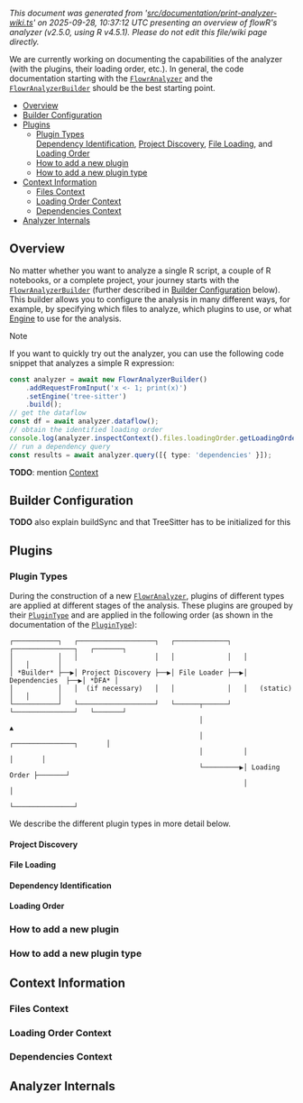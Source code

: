 _This document was generated from '[src/documentation/print-analyzer-wiki.ts](https://github.com/flowr-analysis/flowr/tree/main//src/documentation/print-analyzer-wiki.ts)' on 2025-09-28, 10:37:12 UTC presenting an overview of flowR's analyzer (v2.5.0, using R v4.5.1). Please do not edit this file/wiki page directly._

We are currently working on documenting the capabilities of the analyzer (with the plugins, their loading order, etc.). In general, the code documentation
starting with the <a href="https://github.com/flowr-analysis/flowr/tree/main//src/project/flowr-analyzer.ts#L100"><code><span title="Central class for conducting analyses with FlowR. Use the FlowrAnalyzerBuilder to create a new instance.  If you want the original pattern of creating a pipeline and running all steps, you can still do this with FlowrAnalyzer#runFull .  To inspect the context of the analyzer, use FlowrAnalyzer#inspectContext (if you are a plugin and need to modify it, use FlowrAnalyzer#context instead).">FlowrAnalyzer</span></code></a> and the <a href="https://github.com/flowr-analysis/flowr/tree/main//src/project/flowr-analyzer-builder.ts#L39"><code><span title="Builder for the FlowrAnalyzer , use it to configure all analysis aspects before creating the analyzer instance with .build() or .buildSync() .  You can add new files and folders to analyze using the constructor or the .add() method.">FlowrAnalyzerBuilder</span></code></a> 
should be the best starting point.

- [Overview](#Overview)
- [Builder Configuration](#Builder_Configuration)
- [Plugins](#Plugins)
  - [Plugin Types](#Plugin_Types)  
    [Dependency Identification](#Dependency_Identification), [Project Discovery](#Project_Discovery), [File Loading](#File_Loading), and [Loading Order](#Loading_Order)
  - [How to add a new plugin](#How_to_add_a_new_plugin)  
  - [How to add a new plugin type](#How_to_add_a_new_plugin_type)  
- [Context Information](#Context_Information)
  - [Files Context](#Files_Context)  
  - [Loading Order Context](#Loading_Order_Context)  
  - [Dependencies Context](#Dependencies_Context)  
- [Analyzer Internals](#Analyzer_Internals)



<h2 id="Overview">Overview</h2>

No matter whether you want to analyze a single R script, a couple of R notebooks, or a complete project,
your journey starts with the <a href="https://github.com/flowr-analysis/flowr/tree/main//src/project/flowr-analyzer-builder.ts#L39"><code><span title="Builder for the FlowrAnalyzer , use it to configure all analysis aspects before creating the analyzer instance with .build() or .buildSync() .  You can add new files and folders to analyze using the constructor or the .add() method.">FlowrAnalyzerBuilder</span></code></a> (further described in [Builder Configuration](#builder-configuration) below).
This builder allows you to configure the analysis in many different ways, for example, by specifying which files to analyze, which plugins to use, or
what [Engine](https://github.com/flowr-analysis/flowr/wiki/Engines) to use for the analysis.
 

> [!NOTE]
> If you want to quickly try out the analyzer, you can use the following code snippet that analyzes a simple R expression:
> 	
> 
> ```ts
> const analyzer = await new FlowrAnalyzerBuilder()
>     .addRequestFromInput('x <- 1; print(x)')
>     .setEngine('tree-sitter')
>     .build();
> // get the dataflow
> const df = await analyzer.dataflow();
> // obtain the identified loading order
> console.log(analyzer.inspectContext().files.loadingOrder.getLoadingOrder());
> // run a dependency query
> const results = await analyzer.query([{ type: 'dependencies' }]);
> ```
> 
> 		
 

**TODO**: mention [Context](#Context_Information) 

<h2 id="Builder_Configuration">Builder Configuration</h2>

**TODO** also explain buildSync and that TreeSitter has to be initialized for this 

<h2 id="Plugins">Plugins</h2>

<h3 id="Plugin_Types">Plugin Types</h3>

During the construction of a new <a href="https://github.com/flowr-analysis/flowr/tree/main//src/project/flowr-analyzer.ts#L100"><code><span title="Central class for conducting analyses with FlowR. Use the FlowrAnalyzerBuilder to create a new instance.  If you want the original pattern of creating a pipeline and running all steps, you can still do this with FlowrAnalyzer#runFull .  To inspect the context of the analyzer, use FlowrAnalyzer#inspectContext (if you are a plugin and need to modify it, use FlowrAnalyzer#context instead).">FlowrAnalyzer</span></code></a>, plugins of different types are applied at different stages of the analysis.
These plugins are grouped by their <a href="https://github.com/flowr-analysis/flowr/tree/main//src/project/plugins/flowr-analyzer-plugin.ts#L28"><code><span title="Based on *when* and *what-for* the plugin is applied during the analysis, plugins are categorized into different types.  Consult this diagram for an overview of orders and (implicit or explicit) dependencies:    ┌───────────┐ ┌───────────────────┐ ┌─────────────┐ ┌───────────────┐ ┌───────┐ │ │ │ │ │ │ │ │ │ │ │ *Builder* ├──▶│ Project Discovery ├──▶│ File Loader ├──▶│ Dependencies ├──▶│ *DFA* │ │...">PluginType</span></code></a> and are applied in the following order (as shown in the documentation of the <a href="https://github.com/flowr-analysis/flowr/tree/main//src/project/plugins/flowr-analyzer-plugin.ts#L28"><code><span title="Based on *when* and *what-for* the plugin is applied during the analysis, plugins are categorized into different types.  Consult this diagram for an overview of orders and (implicit or explicit) dependencies:    ┌───────────┐ ┌───────────────────┐ ┌─────────────┐ ┌───────────────┐ ┌───────┐ │ │ │ │ │ │ │ │ │ │ │ *Builder* ├──▶│ Project Discovery ├──▶│ File Loader ├──▶│ Dependencies ├──▶│ *DFA* │ │...">PluginType</span></code></a>):

```text
┌───────────┐   ┌───────────────────┐   ┌─────────────┐   ┌───────────────┐   ┌───────┐
│           │   │                   │   │             │   │               │   │       │
│ *Builder* ├──▶│ Project Discovery ├──▶│ File Loader ├──▶│ Dependencies  ├──▶│ *DFA* │
│           │   │  (if necessary)   │   │             │   │   (static)    │   │       │
└───────────┘   └───────────────────┘   └──────┬──────┘   └───────────────┘   └───────┘
                                               │                                  ▲
                                               │          ┌───────────────┐       │
                                               │          │               │       │
                                               └─────────▶│ Loading Order ├───────┘
                                                          │               │
                                                          └───────────────┘
```

We describe the different plugin types in more detail below.


<h4 id="Project_Discovery">Project Discovery</h4>

<h4 id="File_Loading">File Loading</h4>

<h4 id="Dependency_Identification">Dependency Identification</h4>

<h4 id="Loading_Order">Loading Order</h4>

<h3 id="How_to_add_a_new_plugin">How to add a new plugin</h3>

<h3 id="How_to_add_a_new_plugin_type">How to add a new plugin type</h3>

<h2 id="Context_Information">Context Information</h2>

<h3 id="Files_Context">Files Context</h3>

<h3 id="Loading_Order_Context">Loading Order Context</h3>

<h3 id="Dependencies_Context">Dependencies Context</h3>

<h2 id="Analyzer_Internals">Analyzer Internals</h2>


